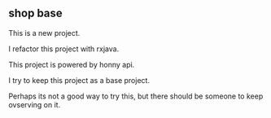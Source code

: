 ## shop base

This is a new project.

I refactor this project with rxjava.

This project is powered by honny api.

I try to keep this project as a base project.

Perhaps its not a good way to try this, but there should be someone to keep ovserving on it.
